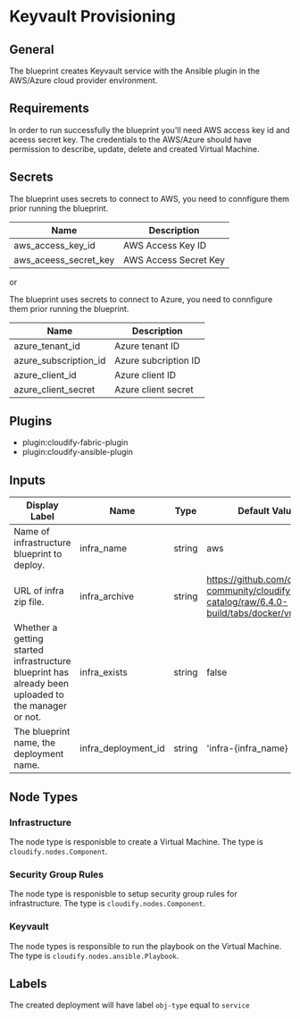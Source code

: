 # Keyvault Provisioning

## General

The blueprint creates Keyvault service with the Ansible plugin in the AWS/Azure cloud provider environment.

## Requirements

In order to run successfully the blueprint you'll need AWS access key id and aceess secret key. The credentials to the AWS/Azure should have permission to describe, update, delete and created Virtual Machine.

## Secrets

The blueprint uses secrets to connect to AWS, you need to connfigure them prior running the blueprint.

| Name                  | Description           |
| --------------------- | --------------------- |
| aws_access_key_id     | AWS Access Key ID     |
| aws_aceess_secret_key | AWS Access Secret Key |

or 

The blueprint uses secrets to connect to Azure, you need to connfigure them prior running the blueprint.

| Name                  | Description                                                                        |
| --------------------- | ---------------------------------------------------------------------------------- |
| azure_tenant_id       | Azure tenant ID                                                                    |
| azure_subscription_id | Azure subcription ID                                                               |
| azure_client_id       | Azure client ID                                                                    |
| azure_client_secret   | Azure client secret                                                                |

## Plugins

  - plugin:cloudify-fabric-plugin
  - plugin:cloudify-ansible-plugin

## Inputs

| Display Label                                                                                      | Name                | Type   | Default Value       |
| --------------------------------------------------------------------------------------------------- | ------------------- | ------ | ------------------- |
| Name of infrastructure blueprint to deploy.                                                         | infra_name          | string | aws                 |
| URL of infra zip file.                                                                              | infra_archive       | string | https://github.com/cloudify-community/cloudify-catalog/raw/6.4.0-build/tabs/docker/vm/vm.zip         |
| Whether a getting started infrastructure blueprint has already been uploaded to the manager or not. | infra_exists        | string | false               |
| The blueprint name, the deployment name.                                                            | infra_deployment_id | string | 'infra-{infra_name} |


## Node Types

### Infrastructure
The node type is responisble to create a Virtual Machine.
The type is `cloudify.nodes.Component`. 

### Security Group Rules
The node type is responisble to setup security group rules for infrastructure.
The type is `cloudify.nodes.Component`. 

### Keyvault
The node types is responsible to run the playbook on the Virtual Machine.
The type is `cloudify.nodes.ansible.Playbook`. 

## Labels

The created deployment will have label `obj-type` equal to `service`